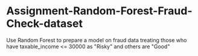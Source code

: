 # Assignment-Random-Forest-Fraud-Check-dataset
Use Random Forest to prepare a model on fraud data  treating those who have taxable_income &lt;= 30000 as "Risky" and others are "Good"

